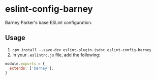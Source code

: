 # eslint-config-barney

Barney Parker's base ESLint configuration.

## Usage

1. `npm install --save-dev eslint-plugin-jsdoc eslint-config-barney`
2. In your `.eslintrc.js` file, add the following:

```js
module.exports = {
  extends: ['barney'],
}
```

